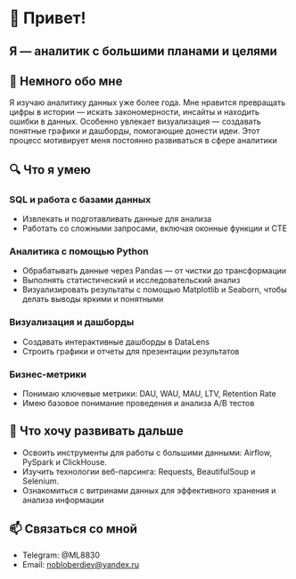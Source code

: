 # 👋 Привет!  
## Я — аналитик с большими планами и целями
## 🎯 Немного обо мне
Я изучаю аналитику данных уже более года. Мне нравится превращать цифры в истории — искать закономерности, инсайты и находить ошибки в данных. Особенно увлекает визуализация — создавать понятные графики и дашборды, помогающие донести идеи. Этот процесс мотивирует меня постоянно развиваться в сфере аналитики
## 🔍 Что я умею
### SQL и работа с базами данных
- Извлекать и подготавливать данные для анализа
- Работать со сложными запросами, включая оконные функции и CTE
### Аналитика с помощью Python
- Обрабатывать данные через Pandas — от чистки до трансформации
- Выполнять статистический и исследовательский анализ
- Визуализировать результаты с помощью Matplotlib и Seaborn, чтобы делать выводы яркими и понятными
### Визуализация и дашборды
- Создавать интерактивные дашборды в DataLens
- Строить графики и отчеты для презентации результатов
### Бизнес-метрики
- Понимаю ключевые метрики: DAU, WAU, MAU, LTV, Retention Rate
-  Имею базовое понимание проведения и анализа A/B тестов
## 🚀 Что хочу развивать дальше
- Освоить инструменты для работы с большими данными: Airflow, PySpark и ClickHouse.
- Изучить технологии веб-парсинга: Requests, BeautifulSoup и Selenium.
- Ознакомиться с витринами данных для эффективного хранения и анализа информации
## 📫 Связаться со мной
- Telegram: @ML8830
- Email: nobloberdiev@yandex.ru
